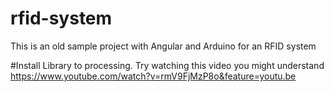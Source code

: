 # rfid-system
This is an old sample project with Angular and Arduino for an RFID system

#Install Library to processing.
Try watching this video you might understand
https://www.youtube.com/watch?v=rmV9FjMzP8o&feature=youtu.be
